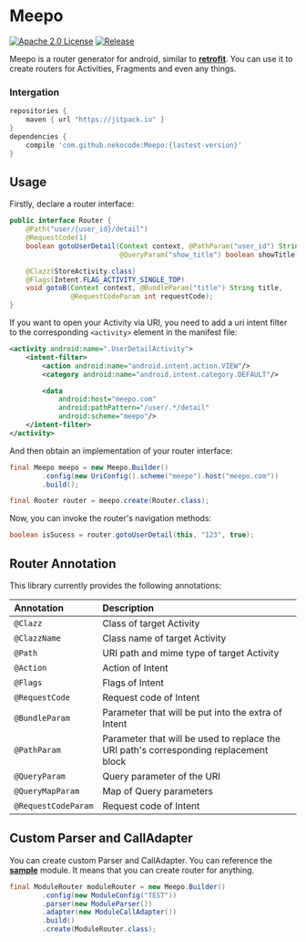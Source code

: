 # Meepo
[![Apache 2.0 License](https://img.shields.io/badge/license-Apache%202.0-blue.svg?style=flat)](http://www.apache.org/licenses/LICENSE-2.0.html) [![Release](https://jitpack.io/v/nekocode/Meepo.svg)](https://jitpack.io/#nekocode/Meepo)

Meepo is a router generator for android, similar to **[retrofit](https://github.com/square/retrofit)**. You can use it to create routers for Activities, Fragments and even any things.


### Intergation

```gradle
repositories {
    maven { url "https://jitpack.io" }
}
dependencies {
    compile 'com.github.nekocode:Meepo:{lastest-version}'
}
```


## Usage

Firstly, declare a router interface:

```java
public interface Router {
    @Path("user/{user_id}/detail")
    @RequestCode(1)
    boolean gotoUserDetail(Context context, @PathParam("user_id") String userId, 
                           @QueryParam("show_title") boolean showTitle);

    @Clazz(StoreActivity.class)
    @Flags(Intent.FLAG_ACTIVITY_SINGLE_TOP)
    void gotoB(Context context, @BundleParam("title") String title,
               @RequestCodeParam int requestCode);
}
```

If you want to open your Activity via URI, you need to add a uri intent filter to the corresponding `<activity>` element in the manifest file:

```xml
<activity android:name=".UserDetailActivity">
    <intent-filter>
        <action android:name="android.intent.action.VIEW"/>
        <category android:name="android.intent.category.DEFAULT"/>

        <data
            android:host="meepo.com"
            android:pathPattern="/user/.*/detail"
            android:scheme="meepo"/>
    </intent-filter>
</activity>
```

And then obtain an implementation of your router interface:

```java
final Meepo meepo = new Meepo.Builder()
        .config(new UriConfig().scheme("meepo").host("meepo.com"))
        .build();

final Router router = meepo.create(Router.class);
```

Now, you can invoke the router's navigation methods:

```java
boolean isSucess = router.gotoUserDetail(this, "123", true);
```


## Router Annotation

This library currently provides the following annotations:

| Annotation | Description |
| :----- | :------ |
| `@Clazz` | Class of target Activity  |
| `@ClazzName` | Class name of target Activity |
| `@Path` | URI path and mime type of target Activity |
| `@Action` | Action of Intent |
| `@Flags` | Flags of Intent |
| `@RequestCode` | Request code of Intent |
| `@BundleParam` | Parameter that will be put into the extra of Intent |
| `@PathParam` | Parameter that will be used to replace the URI path's corresponding replacement block |
| `@QueryParam` | Query parameter of the URI |
| `@QueryMapParam` | Map of Query parameters |
| `@RequestCodeParam` | Request code of Intent |


## Custom Parser and CallAdapter

You can create custom Parser and CallAdapter. You can reference the **[sample](sample/src/main/java/cn/nekocode/meepo/sample/custom)** module. It means that you can create router for anything.

```java
final ModuleRouter moduleRouter = new Meepo.Builder()
        .config(new ModuleConfig("TEST"))
        .parser(new ModuleParser())
        .adapter(new ModuleCallAdapter())
        .build()
        .create(ModuleRouter.class);
```

